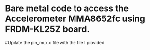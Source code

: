 # Bare metal code to access the Accelerometer MMA8652fc using FRDM-KL25Z board.
#Update the pin_mux.c file with the file I provided.
